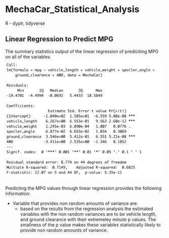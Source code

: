 # MechaCar_Statistical_Analysis
R - dyplr, tidyverse

## Linear Regression to Predict MPG 
The summary statistics output of the linear regression of prediciting MPG on all of the variables 
![Linear_Regression](Linear_Regression.png)

Predicting the MPG values through linear regression provides the following information:
  - Variable that provides non random amounts of variance are:
      - based on the results from the regression analysis the estimated variables with the 
      non random variances are to be vehicle length, and ground clearance with their    extremeley minute p values. The smallness of the p value makes these variables statistically likely to provide non random amounts of variance. 
     
      


